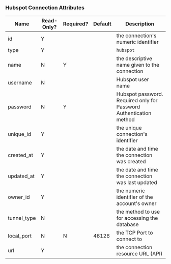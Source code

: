 ### Hubspot Connection Attributes

|Name|Read-Only?|Required?|Default|Description|
|----|---------|---------|-------|-----------|
|id|Y| | |the connection's numeric identifier
|type|Y| | |`hubspot`
|name|N|Y| |the descriptive name given to the connection
|username|N| | |Hubspot user name
|password|N|Y| |Hubspot password. Required only for Password Authentication method
|unique_id|Y| | |the unique connection's identifier
|created_at|Y| | |the date and time the connection was created
|updated_at|Y| | |the date and time the connection was last updated
|owner_id|Y| | |the numeric identifier of the account's owner
|tunnel_type|N| | | the method to use for accessing the database
|local_port|N|N|46126|the TCP Port to connect to
|url|Y| | |the connection resource URL (API)
